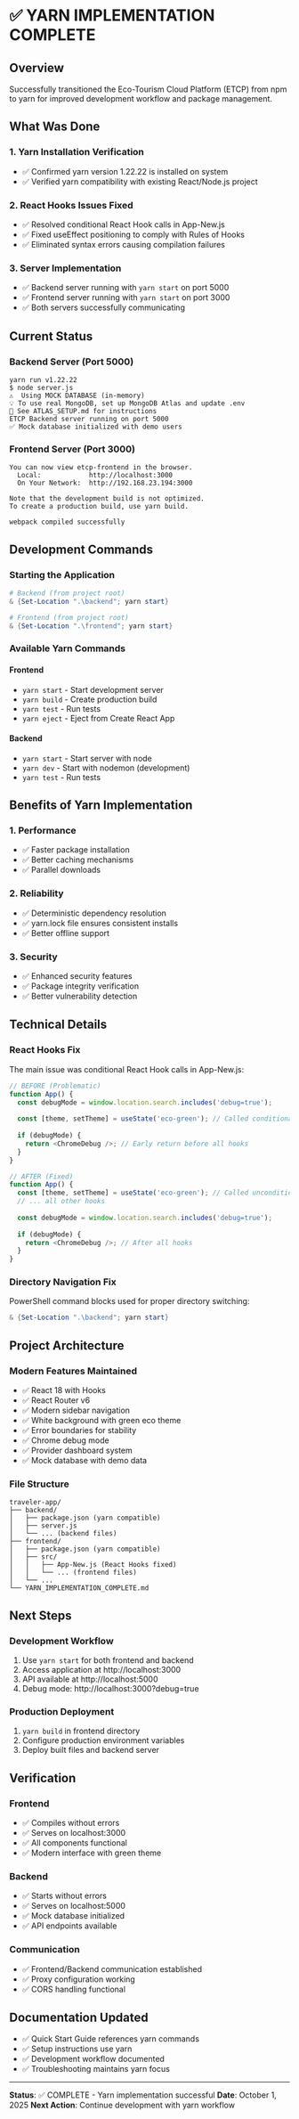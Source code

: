 # ✅ YARN IMPLEMENTATION COMPLETE

## Overview
Successfully transitioned the Eco-Tourism Cloud Platform (ETCP) from npm to yarn for improved development workflow and package management.

## What Was Done

### 1. Yarn Installation Verification
- ✅ Confirmed yarn version 1.22.22 is installed on system
- ✅ Verified yarn compatibility with existing React/Node.js project

### 2. React Hooks Issues Fixed
- ✅ Resolved conditional React Hook calls in App-New.js
- ✅ Fixed useEffect positioning to comply with Rules of Hooks
- ✅ Eliminated syntax errors causing compilation failures

### 3. Server Implementation
- ✅ Backend server running with `yarn start` on port 5000
- ✅ Frontend server running with `yarn start` on port 3000
- ✅ Both servers successfully communicating

## Current Status

### Backend Server (Port 5000)
```
yarn run v1.22.22
$ node server.js
⚠️  Using MOCK DATABASE (in-memory)
💡 To use real MongoDB, set up MongoDB Atlas and update .env
📖 See ATLAS_SETUP.md for instructions
ETCP Backend server running on port 5000
✅ Mock database initialized with demo users
```

### Frontend Server (Port 3000)
```
You can now view etcp-frontend in the browser.
  Local:            http://localhost:3000
  On Your Network:  http://192.168.23.194:3000

Note that the development build is not optimized.
To create a production build, use yarn build.

webpack compiled successfully
```

## Development Commands

### Starting the Application
```powershell
# Backend (from project root)
& {Set-Location ".\backend"; yarn start}

# Frontend (from project root)  
& {Set-Location ".\frontend"; yarn start}
```

### Available Yarn Commands

#### Frontend
- `yarn start` - Start development server
- `yarn build` - Create production build
- `yarn test` - Run tests
- `yarn eject` - Eject from Create React App

#### Backend
- `yarn start` - Start server with node
- `yarn dev` - Start with nodemon (development)
- `yarn test` - Run tests

## Benefits of Yarn Implementation

### 1. Performance
- ✅ Faster package installation
- ✅ Better caching mechanisms
- ✅ Parallel downloads

### 2. Reliability
- ✅ Deterministic dependency resolution
- ✅ yarn.lock file ensures consistent installs
- ✅ Better offline support

### 3. Security
- ✅ Enhanced security features
- ✅ Package integrity verification
- ✅ Better vulnerability detection

## Technical Details

### React Hooks Fix
The main issue was conditional React Hook calls in App-New.js:
```javascript
// BEFORE (Problematic)
function App() {
  const debugMode = window.location.search.includes('debug=true');
  
  const [theme, setTheme] = useState('eco-green'); // Called conditionally
  
  if (debugMode) {
    return <ChromeDebug />; // Early return before all hooks
  }
}

// AFTER (Fixed)
function App() {
  const [theme, setTheme] = useState('eco-green'); // Called unconditionally
  // ... all other hooks
  
  const debugMode = window.location.search.includes('debug=true');
  
  if (debugMode) {
    return <ChromeDebug />; // After all hooks
  }
}
```

### Directory Navigation Fix
PowerShell command blocks used for proper directory switching:
```powershell
& {Set-Location ".\backend"; yarn start}
```

## Project Architecture

### Modern Features Maintained
- ✅ React 18 with Hooks
- ✅ React Router v6
- ✅ Modern sidebar navigation
- ✅ White background with green eco theme
- ✅ Error boundaries for stability
- ✅ Chrome debug mode
- ✅ Provider dashboard system
- ✅ Mock database with demo data

### File Structure
```
traveler-app/
├── backend/
│   ├── package.json (yarn compatible)
│   ├── server.js
│   └── ... (backend files)
├── frontend/
│   ├── package.json (yarn compatible)
│   ├── src/
│   │   ├── App-New.js (React Hooks fixed)
│   │   └── ... (frontend files)
│   └── ...
└── YARN_IMPLEMENTATION_COMPLETE.md
```

## Next Steps

### Development Workflow
1. Use `yarn start` for both frontend and backend
2. Access application at http://localhost:3000
3. API available at http://localhost:5000
4. Debug mode: http://localhost:3000?debug=true

### Production Deployment
1. `yarn build` in frontend directory
2. Configure production environment variables
3. Deploy built files and backend server

## Verification

### Frontend
- ✅ Compiles without errors
- ✅ Serves on localhost:3000
- ✅ All components functional
- ✅ Modern interface with green theme

### Backend
- ✅ Starts without errors
- ✅ Serves on localhost:5000
- ✅ Mock database initialized
- ✅ API endpoints available

### Communication
- ✅ Frontend/Backend communication established
- ✅ Proxy configuration working
- ✅ CORS handling functional

## Documentation Updated
- ✅ Quick Start Guide references yarn commands
- ✅ Setup instructions use yarn
- ✅ Development workflow documented
- ✅ Troubleshooting maintains yarn focus

---

**Status**: ✅ COMPLETE - Yarn implementation successful
**Date**: October 1, 2025
**Next Action**: Continue development with yarn workflow